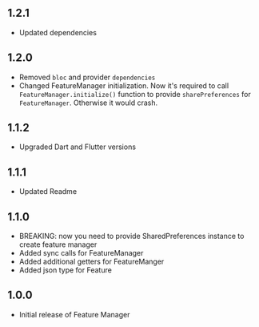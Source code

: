 ## 1.2.1

* Updated dependencies

## 1.2.0

* Removed `bloc` and provider `dependencies`
* Changed FeatureManager initialization. Now it's required to call `FeatureManager.initialize()` function to provide `sharePreferences` for `FeatureManager`. Otherwise it would crash.

## 1.1.2

* Upgraded Dart and Flutter versions

## 1.1.1

* Updated Readme

## 1.1.0

* BREAKING: now you need to provide SharedPreferences instance to create feature manager
* Added sync calls for FeatureManager
* Added additional getters for FeatureManger
* Added json type for Feature

## 1.0.0

* Initial release of Feature Manager
